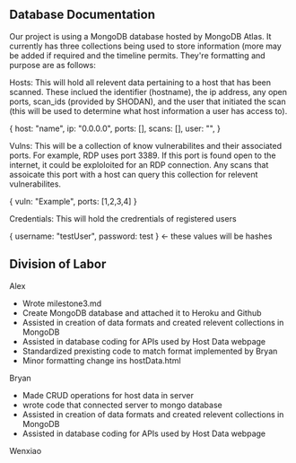 Database Documentation
-------------------------------------------------------------------------------------------------------------------------------------------------------------------

Our project is using a MongoDB database hosted by MongoDB Atlas. It currently has three collections being used to store information (more may be added if required and the timeline permits. They're formatting and purpose are as follows:

Hosts: This will hold all relevent data pertaining to a host that has been scanned. These inclued the identifier (hostname), the ip address, any open ports, scan_ids (provided by SHODAN), and the user that initiated the scan (this will be used to determine what host information a user has access to).

  { host: "name", ip: "0.0.0.0", ports: [], scans: [], user: "", }

Vulns: This will be a collection of know vulnerabilites and their associated ports. For example, RDP uses port 3389. If this port is found open to the internet, it could be exploloited for an RDP connection. Any scans that assoicate this port with a host can query this collection for relevent vulnerabilites.

  { vuln: "Example", ports: [1,2,3,4] }

Credentials: This will hold the credrentials of registered users

  { username: "testUser", password: test } <- these values will be hashes

Division of Labor
-------------------------------------------------------------------------------------------------------------------------------------------------------------------

Alex

- Wrote milestone3.md
- Create MongoDB database and attached it to Heroku and Github
- Assisted in creation of data formats and created relevent collections in MongoDB
- Assisted in database coding for APIs used by Host Data webpage
- Standardized prexisting code to match format implemented by Bryan
- Minor formatting change ins hostData.html

Bryan

- Made CRUD operations for host data in server
- wrote code that connected server to mongo database
- Assisted in creation of data formats and created relevent collections in MongoDB
- Assisted in database coding for APIs used by Host Data webpage

Wenxiao 
